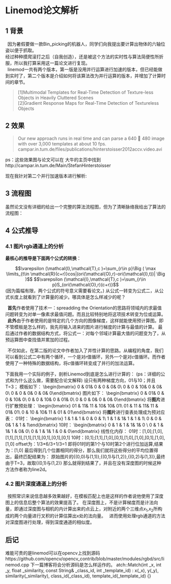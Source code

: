 ﻿# Linemod论文解析

## 1 背景
&ensp;因为暑假要做一款Bin_picking的机器人，同学们向我提出要计算出物体的六轴位姿以便于抓取。<br>
经过种种摸爬滚打之后（自我创造），还是被这个方法的实时性与算法简便性所折服，所以我打算采用这一篇论文进行复现。<br>
&ensp;linemod一共有两个版本，第一版是没用并行运算进行加速的版本，但已经能做到实时了，第二个版本是介绍如何将该算法改为并行运算的版本，并增加了计算时间的章节。

>[1]Multimodal Templates for Real-Time Detection of Texture-less Objects in
Heavily Cluttered Scenes<br>
[2]Gradient Response Maps for Real-Time Detection of Textureless Objects



## 2 效果
 >Our new approach runs in real time and can parse a 640  480 image with over 3,000 templates at about 10 fps. 
 >campar.in.tum.de/files/publications/hinterstoisser2012accv.video.avi
 
ps：这些效果图与论文可以在 大牛的主页中找到http://campar.in.tum.de/Main/StefanHinterstoisser

现在我针对第二个并行加速版本进行解析:
## 3 流程图
虽然论文没有详细的给出一个完整的算法流程图，但为了清晰脉络我给出了算法的流程图：

## 4 公式推导
### 4.1 图片rgb通道上的分析
**最核心的推导是下面两个公式的转换**：
<center>$$\varepsilon (\mathcal{I},\mathcal{T},c )=\sum_{r\in p}\Big ( \max \limits_{t\in \mathcal{R}(c+r)}cos|(ori(\mathcal{O},r)-ori(\mathcal{I},t))| \Big )$$
$$\varepsilon (\mathcal{I},\mathcal{T},c )=\sum_{r\in p}S_{ori(\mathcal{O},r)(c+r)}$$</center>
(因为篇幅有限，两个公式的符号意义需要看论文。)
从公式一转变为公式二，从公式长度上就看到了计算量的减少。哪具体是怎么样减少的呢？

&ensp;**首先**作者使用了技术一：spreadding the Orientation的思路将领域内的求最值问题转变为对单一像素求最值问题。而且比较特别地将这项技术转变为位或运算。
&ensp;**此外**由于作者使用的是特定的几个方向的图像梯度，这样就能使用预计算图。即不管模板是怎么样的，我先将输入进来的图片进行梯度的计算与最值的计算。
最后通过作者的数据结构方式，将公式一：对每个邻域计算最大值的问题变为了，从预运算图中查找值并累加的过程。

&ensp;不仅如此，在第二版的论文中作者加入了并性计算的思路。从编程的角度，我们可以看到公式二中有两个循环，一个是对$r$值循环，另外一个是对$c$值循环。而作者使用了一种特殊的数据结构，将$c$值循环转变成了并行的加法运算。

下面我用一个实际的例子，剖析Linemod到底是怎么进行计算的：
(ps：详细的公式和为什么这么做，需要配合论文解释)
设只有两种梯度方向，01与10；并且T=3；
模板如下：
\begin{bmatrix} 0 & 01& 0 & 0 & 0& 0\\ 0 & 0 & 10& 0 & 0& 0\\ 0 & 0 & 0& 0 & 0& 0\end{bmatrix}
图片如下：
\begin{bmatrix} 0 & 01& 0 & 0 & 10& 0\\ 0 & 0 & 10& 0 & 01& 0\\ 0 & 0 & 0& 0 & 0& 0\end{bmatrix}
将**图片**进行扩散预处理：
\begin{bmatrix} 01 & 11& 11 & 10& 10& 01\\ 01 & 11 & 11& 11 & 01& 01\\ 0 & 10 & 10& 11 & 01 & 01\end{bmatrix}
将**图片**进行查表处理成为预对应表：
01时：
\begin{bmatrix} 1 & 1 & 1 & 0 & 0 & 1\\ 1 & 1 & 1& 1 & 1 & 1\\ 0 & 0 & 0& 1 & 1 & 1\end{bmatrix}
10时：
\begin{bmatrix} 0 & 1 & 1 & 1& 1& 0 \\ 0 & 1 & 1& 1 & 0& 0\\ 0 & 1 & 1& 1 & 0 & 0\end{bmatrix}
线性化内存：
01时：[1,0];[1,0],[1,1],[1,1],[1,1],[1,1],[0,1],[0,1],[0,1]
10时：[0,1];[1,1],[1,0],[0,1],[1,0],[1,0],[0,1],[1,0],[1,0]
offset为：1/3*6/3+1/3=1
即将01时的第1个与10时第2个进行位加运算,结果为：[1,0]
最后得到几个位置相同的得分，那么我们就将这些得分的平均位置得出，最终匹配结果为：
原始图片的{(0,0)与(1,1)},{(0,1)与(1,2)},{(0,2)与(1,3)},最终由于T=3，故取{(0,1)与(1,2)}
那么就得到结果了，并且在没有深度图的时候这种方法作者称为line2d。
### 4.2 图片深度通道上的分析
&ensp;按照常识来说信息越多效果越好，在模板匹配上也是这样的作者说他使用了深度图上的信息后整个算法的效果提高了。
在深度图上，不是计算梯度而是计法向量，即通过深度图与相机的内计算出来的点云上，对附近的两个三维点$x_{1}$,$x_{2}$所构成的两个向量进行叉积的计算估算出x处的法向量。
&ensp;进而使用处理rgb通道的方法对深度图进行处理，得到深度通道的相似度。

## 后记
难能可贵的是linemod可以在opencv上找到源码https://github.com/opencv/opencv_contrib/blob/master/modules/rgbd/src/linemod.cpp
下一篇博客将会分析源码是怎么样运作的。
atch::Match(int _x, int _y, float _similarity, const String& _class_id, int _template_id)
    : x(_x), y(_y), similarity(_similarity), class_id(_class_id), template_id(_template_id)
{}




